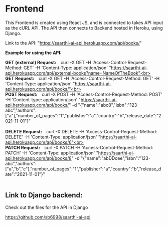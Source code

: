 # Frontend

This Frontend is created using React JS, and is connected to takes API input as the cURL API. The API then connects to Backend hosted in Heroku, using Django.


Link to the API:
"https://saarthi-ai-api.herokuapp.com/api/books/"

__Example for using the API:__

<b>GET (external) Request:</b>&emsp;curl -X GET -H 'Access-Control-Request-Method: GET' -H 'Content-Type: application/json' "https://saarthi-ai-api.herokuapp.com/api/external-books?name=NameOfTheBook"<br><br>
<b>GET Request:</b>&emsp;curl -X GET -H 'Access-Control-Request-Method: GET' -H 'Content-Type: application/json' "https://saarthi-ai-api.herokuapp.com/api/books/"<br><br>
<b>POST Request:</b>&emsp;curl -X POST -H 'Access-Control-Request-Method: POST' -H 'Content-type: application/json' "https://saarthi-ai-api.herokuapp.com/api/books/" -d "{"name":"abc8","isbn":"123-abc","authors":["a"],"number_of_pages":"1","publisher":"a","country":"b","release_date":"2021-11-01"}"<br><br>
<b>DELETE Request:</b>&emsp;curl -X DELETE -H 'Access-Control-Request-Method: DELETE' -H 'Content-Type: application/json' "https://saarthi-ai-api.herokuapp.com/api/books/6"<br><br>
<b>PATCH Request:</b>&emsp;curl -X PATCH -H 'Access-Control-Request-Method: PATCH' -H 'Content-Type: application/json' "https://saarthi-ai-api.herokuapp.com/api/books/8" -d "{"name":"abDDcee","isbn":"123-abc","authors":["a","b","c"],"number_of_pages":"1","publisher":"a","country":"b","release_date":"2021-11-01"}"<br><br>

## Link to Django backend:
Check out the files for the API in Django

https://github.com/sb6998/saarthi-ai-api